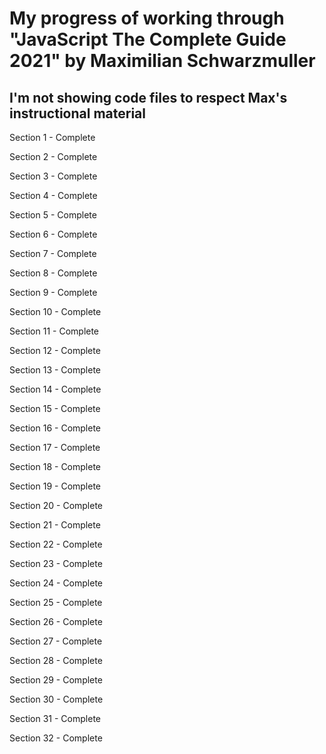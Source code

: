 # My progress of working through "JavaScript The Complete Guide 2021" by Maximilian Schwarzmuller

## I'm not showing code files to respect Max's instructional material

Section 1 - Complete

Section 2 - Complete

Section 3 - Complete

Section 4 - Complete

Section 5 - Complete

Section 6 - Complete

Section 7 - Complete

Section 8 - Complete

Section 9 - Complete

Section 10 - Complete

Section 11 - Complete

Section 12 - Complete

Section 13 - Complete

Section 14 - Complete

Section 15 - Complete

Section 16 - Complete

Section 17 - Complete

Section 18 - Complete

Section 19 - Complete

Section 20 - Complete

Section 21 - Complete

Section 22 - Complete

Section 23 - Complete

Section 24 - Complete

Section 25 - Complete

Section 26 - Complete

Section 27 - Complete

Section 28 - Complete

Section 29 - Complete

Section 30 - Complete

Section 31 - Complete

Section 32 - Complete